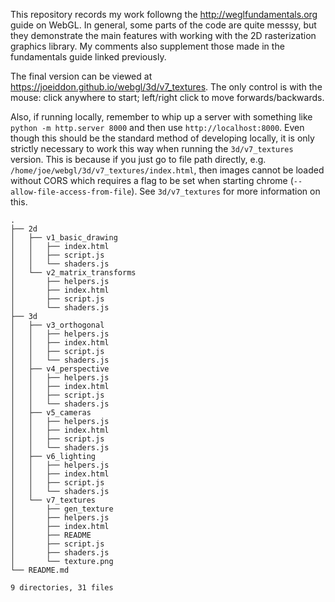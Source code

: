 This repository records my work followng the http://weglfundamentals.org guide on WebGL. In general, some parts of the code are quite messsy, but they demonstrate the main features with working with the 2D rasterization graphics library. My comments also supplement those made in the fundamentals guide linked previously.

The final version can be viewed at https://joeiddon.github.io/webgl/3d/v7_textures. The only control is with the mouse: click anywhere to start; left/right click to move forwards/backwards.

Also, if running locally, remember to whip up a server with something like `python -m http.server 8000` and then use `http://localhost:8000`. Even though this should be the standard method of developing locally, it is only strictly necessary to work this way when running the `3d/v7_textures` version. This is because if you just go to file path directly, e.g. `/home/joe/webgl/3d/v7_textures/index.html`, then images cannot be loaded without CORS which requires a flag to be set when starting chrome (`--allow-file-access-from-file`). See `3d/v7_textures` for more information on this.

```
.
├── 2d
│   ├── v1_basic_drawing
│   │   ├── index.html
│   │   ├── script.js
│   │   └── shaders.js
│   └── v2_matrix_transforms
│       ├── helpers.js
│       ├── index.html
│       ├── script.js
│       └── shaders.js
├── 3d
│   ├── v3_orthogonal
│   │   ├── helpers.js
│   │   ├── index.html
│   │   ├── script.js
│   │   └── shaders.js
│   ├── v4_perspective
│   │   ├── helpers.js
│   │   ├── index.html
│   │   ├── script.js
│   │   └── shaders.js
│   ├── v5_cameras
│   │   ├── helpers.js
│   │   ├── index.html
│   │   ├── script.js
│   │   └── shaders.js
│   ├── v6_lighting
│   │   ├── helpers.js
│   │   ├── index.html
│   │   ├── script.js
│   │   └── shaders.js
│   └── v7_textures
│       ├── gen_texture
│       ├── helpers.js
│       ├── index.html
│       ├── README
│       ├── script.js
│       ├── shaders.js
│       └── texture.png
└── README.md

9 directories, 31 files
```
